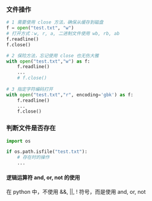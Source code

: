### 文件操作

``` python
# 1 需要使用 close 方法，确保从缓存到磁盘
f = open("test.txt", "w")
# 打开方式：w, r, a, 二进制文件使用 wb, rb, ab 
f.readline()
f.close()

# 2 保险方法，忘记使用 close 也无伤大雅
with open("test.txt","w") as f:
	f.readline()
	...
	# f.close()
	
# 3 指定字符编码打开
with open("test.txt","r", encoding='gbk') as f:
	f.readline()
	...
	f.close()

```

### 判断文件是否存在

``` python
import os

if os.path.isfile("test.txt"):
	# 存在时的操作
	...
```


#### 逻辑运算符 and, or, not 的使用
在 python 中，不使用 &&, ||, ! 符号，而是使用 and, or, not 
